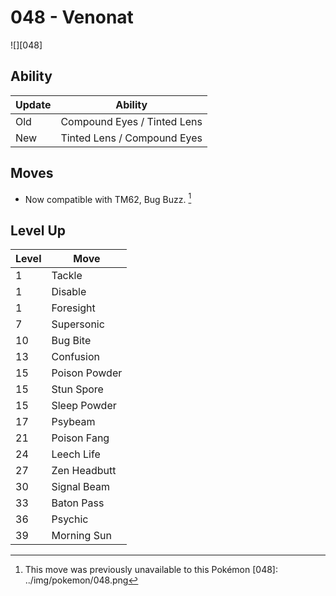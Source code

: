 # 048 - Venonat
![][048]

## Ability

Update | Ability
---    | ---
Old    | Compound Eyes / Tinted Lens
New    | Tinted Lens / Compound Eyes

## Moves

 - Now compatible with TM62, Bug Buzz. [^1]

## Level Up

Level | Move
---   | ---
  1   | Tackle
  1   | Disable
  1   | Foresight
  7   | Supersonic
 10   | Bug Bite
 13   | Confusion
 15   | Poison Powder
 15   | Stun Spore
 15   | Sleep Powder
 17   | Psybeam
 21   | Poison Fang
 24   | Leech Life
 27   | Zen Headbutt
 30   | Signal Beam
 33   | Baton Pass
 36   | Psychic
 39   | Morning Sun

[^1]: This move was previously unavailable to this Pokémon
[048]: ../img/pokemon/048.png
